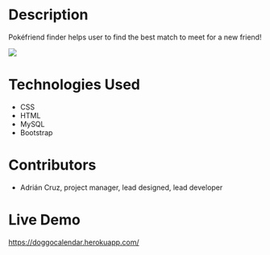 # Description

Pokéfriend finder helps user to find the best match to meet for a new friend!

<img src= "Screen%20Shot%202020-06-27%20at%2019.37.14.png">

# Technologies Used
- CSS
- HTML
- MySQL
- Bootstrap

# Contributors
- Adrián Cruz, project manager, lead designed, lead developer

# Live Demo
https://doggocalendar.herokuapp.com/
